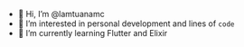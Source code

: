 - 👋 Hi, I’m @lamtuanamc
- 👀 I’m interested in personal development and lines of ```code```
- 🌱 I’m currently learning Flutter and Elixir

<!---
lamtuanamc/lamtuanamc is a ✨ special ✨ repository because its `README.md` (this file) appears on your GitHub profile.
You can click the Preview link to take a look at your changes.
--->
